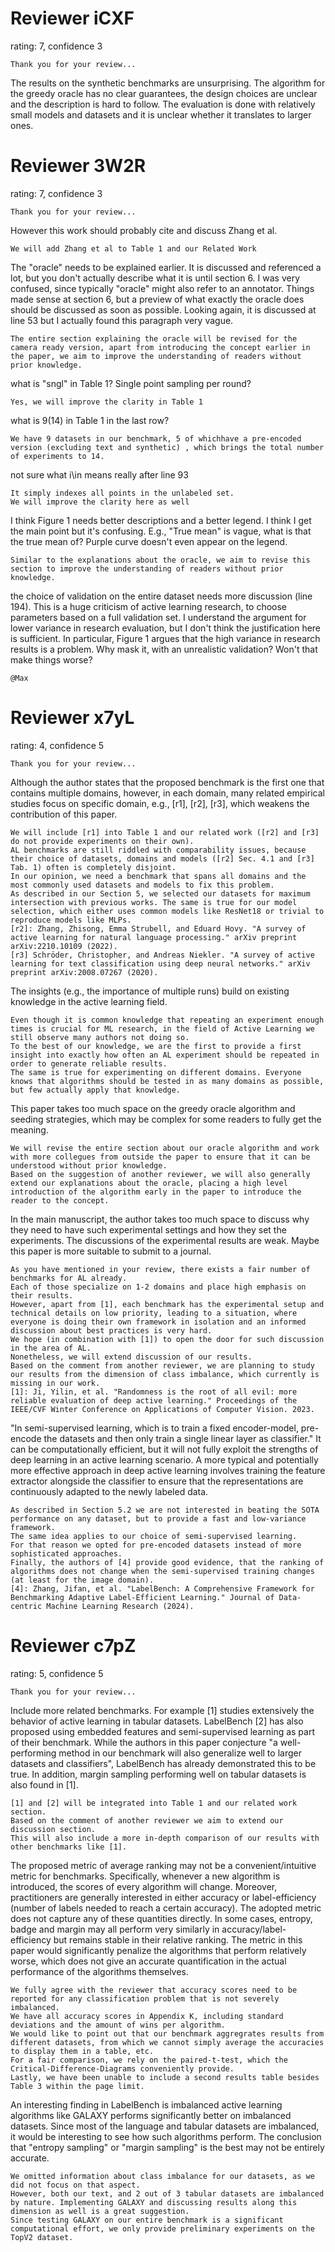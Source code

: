# Reviewer iCXF
rating: 7, confidence 3
```
Thank you for your review...
```
The results on the synthetic benchmarks are unsurprising.
The algorithm for the greedy oracle has no clear guarantees, the design choices are unclear and the description is hard to follow.
The evaluation is done with relatively small models and datasets and it is unclear whether it translates to larger ones.

# Reviewer 3W2R
rating: 7, confidence 3
```
Thank you for your review...
```
However this work should probably cite and discuss Zhang et al.
```
We will add Zhang et al to Table 1 and our Related Work
```

The "oracle" needs to be explained earlier. It is discussed and referenced a lot, but you don't actually describe what it is until section 6. I was very confused, since typically "oracle" might also refer to an annotator. Things made sense at section 6, but a preview of what exactly the oracle does should be discussed as soon as possible. Looking again, it is discussed at line 53 but I actually found this paragraph very vague.
```
The entire section explaining the oracle will be revised for the camera ready version, apart from introducing the concept earlier in the paper, we aim to improve the understanding of readers without prior knowledge.
```

what is "sngl" in Table 1? Single point sampling per round?
```
Yes, we will improve the clarity in Table 1
```

what is 9(14) in Table 1 in the last row?
```
We have 9 datasets in our benchmark, 5 of whichhave a pre-encoded version (excluding text and synthetic) , which brings the total number of experiments to 14.
```

not sure what i\in means really after line 93
```
It simply indexes all points in the unlabeled set.
We will improve the clarity here as well
```

I think Figure 1 needs better descriptions and a better legend. I think I get the main point but it's confusing. E.g., "True mean" is vague, what is that the true mean of? Purple curve doesn't even appear on the legend.
```
Similar to the explanations about the oracle, we aim to revise this section to improve the understanding of readers without prior knowledge.
```

the choice of validation on the entire dataset needs more discussion (line 194). This is a huge criticism of active learning research, to choose parameters based on a full validation set. I understand the argument for lower variance in research evaluation, but I don't think the justification here is sufficient. In particular, Figure 1 argues that the high variance in research results is a problem. Why mask it, with an unrealistic validation? Won't that make things worse?
```
@Max 

```

# Reviewer x7yL
rating: 4, confidence 5

```
Thank you for your review...
```
Although the author states that the proposed benchmark is the first one that contains multiple domains, however, in each domain, many related empirical studies focus on specific domain, e.g., [r1], [r2], [r3], which weakens the contribution of this paper.
```
We will include [r1] into Table 1 and our related work ([r2] and [r3] do not provide experiments on their own).
AL benchmarks are still riddled with comparability issues, because their choice of datasets, domains and models ([r2] Sec. 4.1 and [r3] Tab. 1) often is completely disjoint.
In our opinion, we need a benchmark that spans all domains and the most commonly used datasets and models to fix this problem.
As described in our Section 5, we selected our datasets for maximum intersection with previous works. The same is true for our model selection, which either uses common models like ResNet18 or trivial to reproduce models like MLPs.
[r2]: Zhang, Zhisong, Emma Strubell, and Eduard Hovy. "A survey of active learning for natural language processing." arXiv preprint arXiv:2210.10109 (2022).
[r3] Schröder, Christopher, and Andreas Niekler. "A survey of active learning for text classification using deep neural networks." arXiv preprint arXiv:2008.07267 (2020).
```

The insights (e.g., the importance of multiple runs) build on existing knowledge in the active learning field.
```
Even though it is common knowledge that repeating an experiment enough times is crucial for ML research, in the field of Active Learning we still observe many authors not doing so. 
To the best of our knowledge, we are the first to provide a first insight into exactly how often an AL experiment should be repeated in order to generate reliable results.
The same is true for experimenting on different domains. Everyone knows that algorithms should be tested in as many domains as possible, but few actually apply that knowledge.
```

This paper takes too much space on the greedy oracle algorithm and seeding strategies, which may be complex for some readers to fully get the meaning.
```
We will revise the entire section about our oracle algorithm and work with more collegues from outside the paper to ensure that it can be understood without prior knowledge.
Based on the suggestion of another reviewer, we will also generally extend our explanations about the oracle, placing a high level introduction of the algorithm early in the paper to introduce the reader to the concept.
```

In the main manuscript, the author takes too much space to discuss why they need to have such experimental settings and how they set the experiments. The discussions of the experimental results are weak. Maybe this paper is more suitable to submit to a journal.
```
As you have mentioned in your review, there exists a fair number of benchmarks for AL already.
Each of those specialize on 1-2 domains and place high emphasis on their results.
However, apart from [1], each benchmark has the experimental setup and technical details on low priority, leading to a situation, where everyone is doing their own framework in isolation and an informed discussion about best practices is very hard.
We hope (in combination with [1]) to open the door for such discussion in the area of AL.
Nonetheless, we will extend discussion of our results. 
Based on the comment from another reviewer, we are planning to study our results from the dimension of class imbalance, which currently is missing in our work. 
[1]: Ji, Yilin, et al. "Randomness is the root of all evil: more reliable evaluation of deep active learning." Proceedings of the IEEE/CVF Winter Conference on Applications of Computer Vision. 2023.
```

"In semi-supervised learning, which is to train a fixed encoder-model, pre-encode the datasets and then only train a single linear layer as classifier." It can be computationally efficient, but it will not fully exploit the strengths of deep learning in an active learning scenario. A more typical and potentially more effective approach in deep active learning involves training the feature extractor alongside the classifier to ensure that the representations are continuously adapted to the newly labeled data.
```
As described in Section 5.2 we are not interested in beating the SOTA performance on any dataset, but to provide a fast and low-variance framework.
The same idea applies to our choice of semi-supervised learning.
For that reason we opted for pre-encoded datasets instead of more sophisticated approaches.
Finally, the authors of [4] provide good evidence, that the ranking of algorithms does not change when the semi-supervised training changes (at least for the image domain).
[4]: Zhang, Jifan, et al. "LabelBench: A Comprehensive Framework for Benchmarking Adaptive Label-Efficient Learning." Journal of Data-centric Machine Learning Research (2024).
```

# Reviewer c7pZ
rating: 5, confidence 5
```
Thank you for your review...
```

Include more related benchmarks. For example [1] studies extensively the behavior of active learning in tabular datasets. LabelBench [2] has also proposed using embedded features and semi-supervised learning as part of their benchmark. While the authors in this paper conjecture "a well-performing method in our benchmark will also generalize well to larger datasets and classifiers", LabelBench has already demonstrated this to be true. In addition, margin sampling performing well on tabular datasets is also found in [1].
```
[1] and [2] will be integrated into Table 1 and our related work section.
Based on the comment of another reviewer we aim to extend our discussion section. 
This will also include a more in-depth comparison of our results with other benchmarks like [1].
```

The proposed metric of average ranking may not be a convenient/intuitive metric for benchmarks. Specifically, whenever a new algorithm is introduced, the scores of every algorithm will change. Moreover, practitioners are generally interested in either accuracy or label-efficiency (number of labels needed to reach a certain accuracy). The adopted metric does not capture any of these quantities directly. In some cases, entropy, badge and margin may all perform very similarly in accuracy/label-efficiency but remains stable in their relative ranking. The metric in this paper would significantly penalize the algorithms that perform relatively worse, which does not give an accurate quantification in the actual performance of the algorithms themselves.
```
We fully agree with the reviewer that accuracy scores need to be reported for any classification problem that is not severely imbalanced.
We have all accuracy scores in Appendix K, including standard deviations and the amount of wins per algorithm.
We would like to point out that our benchmark aggregrates results from different datasets, from which we cannot simply average the accuracies to display them in a table, etc.
For a fair comparison, we rely on the paired-t-test, which the Critical-Difference-Diagrams conveniently provide.
Lastly, we have been unable to include a second results table besides Table 3 within the page limit.
```

An interesting finding in LabelBench is imbalanced active learning algorithms like GALAXY performs significantly better on imbalanced datasets. Since most of the language and tabular datasets are imbalanced, it would be interesting to see how such algorithms perform. The conclusion that "entropy sampling" or "margin sampling" is the best may not be entirely accurate.
```
We omitted information about class imbalance for our datasets, as we did not focus on that aspect.
However, both our text, and 2 out of 3 tabular datasets are imbalanced by nature. Implementing GALAXY and discussing results along this dimension as well is a great suggestion. 
Since testing GALAXY on our entire benchmark is a significant computational effort, we only provide preliminary experiments on the TopV2 dataset.
```
